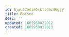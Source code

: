 ```yaml
---
id: bjwu57adimbsktsdazd6gjy
title: Raised
desc: ''
updated: 1665950822012
created: 1665950822013
---
```

